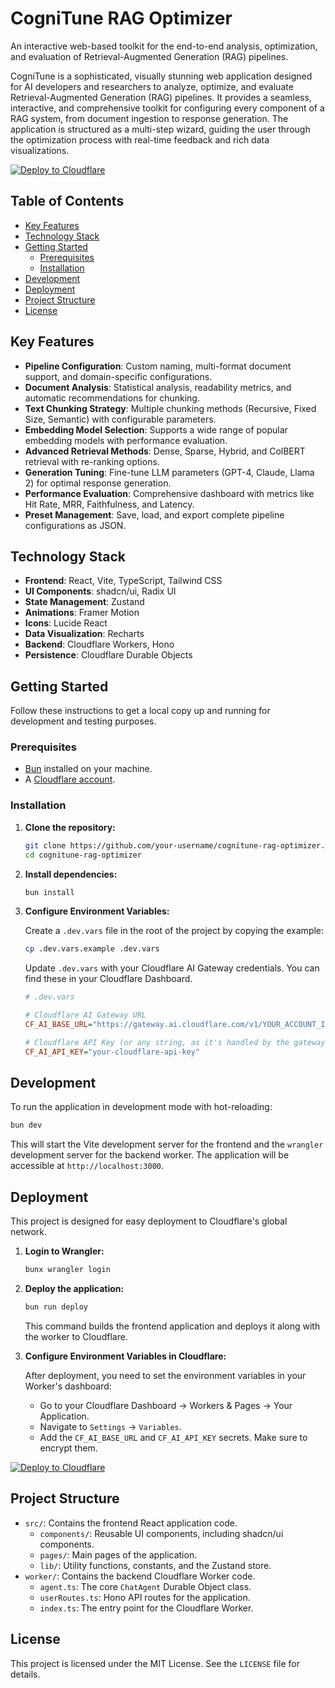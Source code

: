 # CogniTune RAG Optimizer

An interactive web-based toolkit for the end-to-end analysis, optimization, and evaluation of Retrieval-Augmented Generation (RAG) pipelines.

CogniTune is a sophisticated, visually stunning web application designed for AI developers and researchers to analyze, optimize, and evaluate Retrieval-Augmented Generation (RAG) pipelines. It provides a seamless, interactive, and comprehensive toolkit for configuring every component of a RAG system, from document ingestion to response generation. The application is structured as a multi-step wizard, guiding the user through the optimization process with real-time feedback and rich data visualizations.

[![Deploy to Cloudflare](https://deploy.workers.cloudflare.com/button)](https://deploy.workers.cloudflare.com/?url=https://github.com/raymondhocc/CogniTune--0251006-155127)

## Table of Contents

- [Key Features](#key-features)
- [Technology Stack](#technology-stack)
- [Getting Started](#getting-started)
  - [Prerequisites](#prerequisites)
  - [Installation](#installation)
- [Development](#development)
- [Deployment](#deployment)
- [Project Structure](#project-structure)
- [License](#license)

## Key Features

- **Pipeline Configuration**: Custom naming, multi-format document support, and domain-specific configurations.
- **Document Analysis**: Statistical analysis, readability metrics, and automatic recommendations for chunking.
- **Text Chunking Strategy**: Multiple chunking methods (Recursive, Fixed Size, Semantic) with configurable parameters.
- **Embedding Model Selection**: Supports a wide range of popular embedding models with performance evaluation.
- **Advanced Retrieval Methods**: Dense, Sparse, Hybrid, and ColBERT retrieval with re-ranking options.
- **Generation Tuning**: Fine-tune LLM parameters (GPT-4, Claude, Llama 2) for optimal response generation.
- **Performance Evaluation**: Comprehensive dashboard with metrics like Hit Rate, MRR, Faithfulness, and Latency.
- **Preset Management**: Save, load, and export complete pipeline configurations as JSON.

## Technology Stack

- **Frontend**: React, Vite, TypeScript, Tailwind CSS
- **UI Components**: shadcn/ui, Radix UI
- **State Management**: Zustand
- **Animations**: Framer Motion
- **Icons**: Lucide React
- **Data Visualization**: Recharts
- **Backend**: Cloudflare Workers, Hono
- **Persistence**: Cloudflare Durable Objects

## Getting Started

Follow these instructions to get a local copy up and running for development and testing purposes.

### Prerequisites

- [Bun](https://bun.sh/) installed on your machine.
- A [Cloudflare account](https://dash.cloudflare.com/sign-up).

### Installation

1.  **Clone the repository:**
    ```sh
    git clone https://github.com/your-username/cognitune-rag-optimizer.git
    cd cognitune-rag-optimizer
    ```

2.  **Install dependencies:**
    ```sh
    bun install
    ```

3.  **Configure Environment Variables:**

    Create a `.dev.vars` file in the root of the project by copying the example:
    ```sh
    cp .dev.vars.example .dev.vars
    ```

    Update `.dev.vars` with your Cloudflare AI Gateway credentials. You can find these in your Cloudflare Dashboard.

    ```ini
    # .dev.vars

    # Cloudflare AI Gateway URL
    CF_AI_BASE_URL="https://gateway.ai.cloudflare.com/v1/YOUR_ACCOUNT_ID/YOUR_GATEWAY_ID/openai"

    # Cloudflare API Key (or any string, as it's handled by the gateway)
    CF_AI_API_KEY="your-cloudflare-api-key"
    ```

## Development

To run the application in development mode with hot-reloading:

```sh
bun dev
```

This will start the Vite development server for the frontend and the `wrangler` development server for the backend worker. The application will be accessible at `http://localhost:3000`.

## Deployment

This project is designed for easy deployment to Cloudflare's global network.

1.  **Login to Wrangler:**
    ```sh
    bunx wrangler login
    ```

2.  **Deploy the application:**
    ```sh
    bun run deploy
    ```
    This command builds the frontend application and deploys it along with the worker to Cloudflare.

3.  **Configure Environment Variables in Cloudflare:**

    After deployment, you need to set the environment variables in your Worker's dashboard:
    - Go to your Cloudflare Dashboard -> Workers & Pages -> Your Application.
    - Navigate to `Settings` -> `Variables`.
    - Add the `CF_AI_BASE_URL` and `CF_AI_API_KEY` secrets. Make sure to encrypt them.

[![Deploy to Cloudflare](https://deploy.workers.cloudflare.com/button)](https://deploy.workers.cloudflare.com/?url=https://github.com/raymondhocc/CogniTune--0251006-155127)

## Project Structure

-   `src/`: Contains the frontend React application code.
    -   `components/`: Reusable UI components, including shadcn/ui components.
    -   `pages/`: Main pages of the application.
    -   `lib/`: Utility functions, constants, and the Zustand store.
-   `worker/`: Contains the backend Cloudflare Worker code.
    -   `agent.ts`: The core `ChatAgent` Durable Object class.
    -   `userRoutes.ts`: Hono API routes for the application.
    -   `index.ts`: The entry point for the Cloudflare Worker.

## License

This project is licensed under the MIT License. See the `LICENSE` file for details.